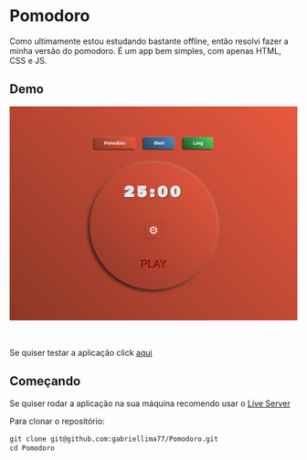 # Pomodoro

Como ultimamente estou estudando bastante offline, então resolvi fazer a minha versão do pomodoro.
É um app bem simples, com apenas HTML, CSS e JS.

## Demo

![Página](./demo/pomodoro.png)

<br/>

Se quiser testar a aplicação click [aqui](https://pomodoro-ten-iota.vercel.app/)

## Começando

Se quiser rodar a aplicação na sua máquina recomendo usar o [Live Server](https://www.npmjs.com/package/live-server)<br/>

Para clonar o repositório:

```
git clone git@github.com:gabriellima77/Pomodoro.git
cd Pomodoro
```
